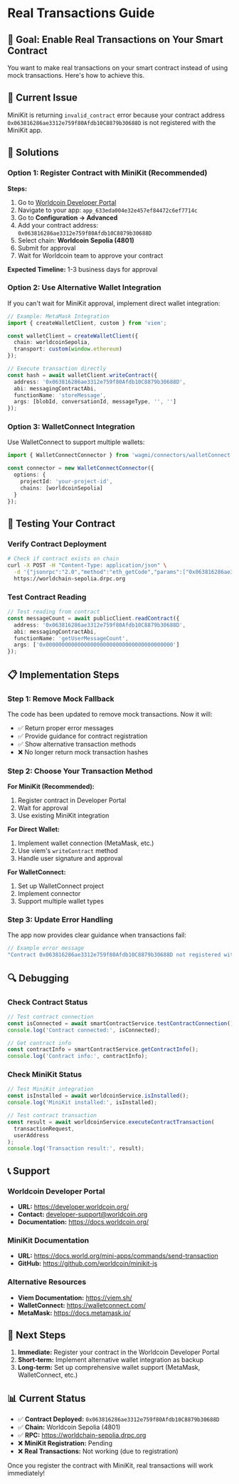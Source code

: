# Real Transactions Guide

## 🎯 Goal: Enable Real Transactions on Your Smart Contract

You want to make real transactions on your smart contract instead of using mock transactions. Here's how to achieve this.

## 🚨 Current Issue

MiniKit is returning `invalid_contract` error because your contract address `0x063816286ae3312e759f80Afdb10C8879b30688D` is not registered with the MiniKit app.

## 🔧 Solutions

### Option 1: Register Contract with MiniKit (Recommended)

**Steps:**
1. Go to [Worldcoin Developer Portal](https://developer.worldcoin.org/)
2. Navigate to your app: `app_633eda004e32e457ef84472c6ef7714c`
3. Go to **Configuration → Advanced**
4. Add your contract address: `0x063816286ae3312e759f80Afdb10C8879b30688D`
5. Select chain: **Worldcoin Sepolia (4801)**
6. Submit for approval
7. Wait for Worldcoin team to approve your contract

**Expected Timeline:** 1-3 business days for approval

### Option 2: Use Alternative Wallet Integration

If you can't wait for MiniKit approval, implement direct wallet integration:

```typescript
// Example: MetaMask Integration
import { createWalletClient, custom } from 'viem';

const walletClient = createWalletClient({
  chain: worldcoinSepolia,
  transport: custom(window.ethereum)
});

// Execute transaction directly
const hash = await walletClient.writeContract({
  address: '0x063816286ae3312e759f80Afdb10C8879b30688D',
  abi: messagingContractAbi,
  functionName: 'storeMessage',
  args: [blobId, conversationId, messageType, '', '']
});
```

### Option 3: WalletConnect Integration

Use WalletConnect to support multiple wallets:

```typescript
import { WalletConnectConnector } from 'wagmi/connectors/walletConnect';

const connector = new WalletConnectConnector({
  options: {
    projectId: 'your-project-id',
    chains: [worldcoinSepolia]
  }
});
```

## 🧪 Testing Your Contract

### Verify Contract Deployment

```bash
# Check if contract exists on chain
curl -X POST -H "Content-Type: application/json" \
  -d '{"jsonrpc":"2.0","method":"eth_getCode","params":["0x063816286ae3312e759f80Afdb10C8879b30688D","latest"],"id":1}' \
  https://worldchain-sepolia.drpc.org
```

### Test Contract Reading

```typescript
// Test reading from contract
const messageCount = await publicClient.readContract({
  address: '0x063816286ae3312e759f80Afdb10C8879b30688D',
  abi: messagingContractAbi,
  functionName: 'getUserMessageCount',
  args: ['0x0000000000000000000000000000000000000000']
});
```

## 📋 Implementation Steps

### Step 1: Remove Mock Fallback

The code has been updated to remove mock transactions. Now it will:

- ✅ Return proper error messages
- ✅ Provide guidance for contract registration
- ✅ Show alternative transaction methods
- ❌ No longer return mock transaction hashes

### Step 2: Choose Your Transaction Method

**For MiniKit (Recommended):**
1. Register contract in Developer Portal
2. Wait for approval
3. Use existing MiniKit integration

**For Direct Wallet:**
1. Implement wallet connection (MetaMask, etc.)
2. Use viem's `writeContract` method
3. Handle user signature and approval

**For WalletConnect:**
1. Set up WalletConnect project
2. Implement connector
3. Support multiple wallet types

### Step 3: Update Error Handling

The app now provides clear guidance when transactions fail:

```typescript
// Example error message
"Contract 0x063816286ae3312e759f80Afdb10C8879b30688D not registered with MiniKit app. Please register the contract in the Worldcoin Developer Portal or use an alternative transaction method."
```

## 🔍 Debugging

### Check Contract Status

```typescript
// Test contract connection
const isConnected = await smartContractService.testContractConnection();
console.log('Contract connected:', isConnected);

// Get contract info
const contractInfo = smartContractService.getContractInfo();
console.log('Contract info:', contractInfo);
```

### Check MiniKit Status

```typescript
// Test MiniKit integration
const isInstalled = await worldcoinService.isInstalled();
console.log('MiniKit installed:', isInstalled);

// Test contract transaction
const result = await worldcoinService.executeContractTransaction(
  transactionRequest,
  userAddress
);
console.log('Transaction result:', result);
```

## 📞 Support

### Worldcoin Developer Portal
- **URL:** https://developer.worldcoin.org/
- **Contact:** developer-support@worldcoin.org
- **Documentation:** https://docs.worldcoin.org/

### MiniKit Documentation
- **URL:** https://docs.world.org/mini-apps/commands/send-transaction
- **GitHub:** https://github.com/worldcoin/minikit-js

### Alternative Resources
- **Viem Documentation:** https://viem.sh/
- **WalletConnect:** https://walletconnect.com/
- **MetaMask:** https://docs.metamask.io/

## 🎯 Next Steps

1. **Immediate:** Register your contract in the Worldcoin Developer Portal
2. **Short-term:** Implement alternative wallet integration as backup
3. **Long-term:** Set up comprehensive wallet support (MetaMask, WalletConnect, etc.)

## 📊 Current Status

- ✅ **Contract Deployed:** `0x063816286ae3312e759f80Afdb10C8879b30688D`
- ✅ **Chain:** Worldcoin Sepolia (4801)
- ✅ **RPC:** https://worldchain-sepolia.drpc.org
- ❌ **MiniKit Registration:** Pending
- ❌ **Real Transactions:** Not working (due to registration)

Once you register the contract with MiniKit, real transactions will work immediately! 